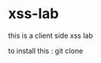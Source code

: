 # xss-lab
this is a client side xss lab 

to install this :
                 git clone 
                 
